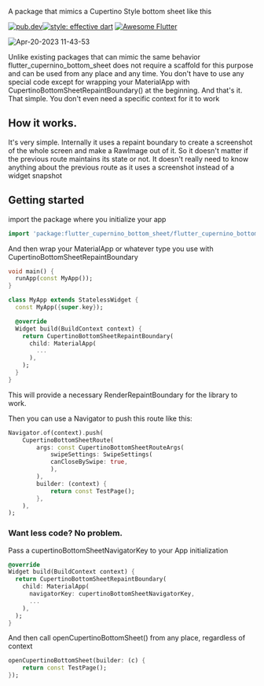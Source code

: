 A package that mimics a Cupertino Style bottom sheet like this

<a href="https://pub.dev/packages/flutter_cupernino_bottom_sheet"><img src="https://img.shields.io/pub/v/flutter_cupernino_bottom_sheet?logo=dart" alt="pub.dev"></a>[![style: effective dart](https://img.shields.io/badge/style-effective_dart-40c4ff.svg)](https://pub.dev/packages/effective_dart) <a href="https://github.com/Solido/awesome-flutter">
<img alt="Awesome Flutter" src="https://img.shields.io/badge/Awesome-Flutter-blue.svg?longCache=true&style=flat-square" />
</a>


![Apr-20-2023 11-43-53](https://user-images.githubusercontent.com/4113558/233260343-c128dac5-198f-4ecc-abcf-13b590e98a3e.gif)



Unlike existing packages that can mimic the same behavior flutter_cupernino_bottom_sheet does not require
a scaffold for this purpose and can be used from any place and any time. 
You don't have to use any special code except for wrapping your MaterialApp 
with CupertinoBottomSheetRepaintBoundary() at the beginning. And that's it. 
That simple. You don't even need a specific context for it to work 

## How it works. 
It's very simple. Internally it uses a repaint boundary to create a screenshot 
of the whole screen and make a RawImage out of it. So it doesn't matter if the 
previous route maintains its state or not. It doesn't really need to know 
anything about the previous route as it uses a screenshot instead of a widget 
snapshot

## Getting started

import the package where you initialize your app

```dart
import 'package:flutter_cupernino_bottom_sheet/flutter_cupernino_bottom_sheet.dart';
```

And then wrap your MaterialApp or whatever type you use with CupertinoBottomSheetRepaintBoundary

```dart
void main() {
  runApp(const MyApp());
}

class MyApp extends StatelessWidget {
  const MyApp({super.key});

  @override
  Widget build(BuildContext context) {
    return CupertinoBottomSheetRepaintBoundary(
      child: MaterialApp(
        ...
      ),
    );
  }
}
```
This will provide a necessary RenderRepaintBoundary for the library to work. 

Then you can use a Navigator to push this route like this:
```dart
Navigator.of(context).push(
    CupertinoBottomSheetRoute(
        args: const CupertinoBottomSheetRouteArgs(
            swipeSettings: SwipeSettings(
            canCloseBySwipe: true,
            ),
        ),
        builder: (context) {
            return const TestPage();
        },
    ),
);
```

###  Want less code? No problem.

Pass a cupertinoBottomSheetNavigatorKey to your App initialization

```dart 
@override
Widget build(BuildContext context) {
  return CupertinoBottomSheetRepaintBoundary(
    child: MaterialApp(
      navigatorKey: cupertinoBottomSheetNavigatorKey,
      ...
    ),
  );
}
```

And then call openCupertinoBottomSheet() from any place, regardless of context

```dart
openCupertinoBottomSheet(builder: (c) {
    return const TestPage();
});
```
